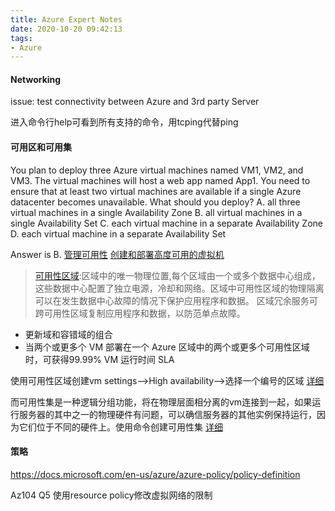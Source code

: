 ```yaml
---
title: Azure Expert Notes
date: 2020-10-20 09:42:13
tags:
- Azure
---
```

#### Networking
issue: test connectivity between Azure and 3rd party Server

进入命令行help可看到所有支持的命令，用tcping代替ping


#### 可用区和可用集
You plan to deploy three Azure virtual machines named VM1, VM2, and VM3. The virtual
machines will host a web app named App1.
You need to ensure that at least two virtual machines are available if a single Azure datacenter
becomes unavailable.
What should you deploy?
A. all three virtual machines in a single Availability Zone
B. all virtual machines in a single Availability Set
C. each virtual machine in a separate Availability Zone
D. each virtual machine in a separate Availability Set

Answer is B.
[管理可用性](https://docs.microsoft.com/zh-cn/azure/virtual-machines/manage-availability)
[创建和部署高度可用的虚拟机](https://docs.microsoft.com/zh-cn/azure/virtual-machines/windows/tutorial-availability-sets)

> [可用性区域](https://docs.microsoft.com/zh-cn/azure/availability-zones/az-overview):区域中的唯一物理位置,每个区域由一个或多个数据中心组成，这些数据中心配置了独立电源，冷却和网络。区域中可用性区域的物理隔离可以在发生数据中心故障的情况下保护应用程序和数据。 区域冗余服务可跨可用性区域复制应用程序和数据，以防范单点故障。
+ 更新域和容错域的组合
+ 当两个或更多个 VM 部署在一个 Azure 区域中的两个或更多个可用性区域时，可获得99.99% VM 运行时间 SLA

使用可用性区域创建vm settings-->High availability-->选择一个编号的区域 [详细](https://docs.microsoft.com/zh-cn/azure/virtual-machines/windows/create-portal-availability-zone)

而可用性集是一种逻辑分组功能，将在物理层面相分离的vm连接到一起，如果运行服务器的其中之一的物理硬件有问题，可以确信服务器的其他实例保持运行，因为它们位于不同的硬件上。使用命令创建可用性集 [详细](https://docs.microsoft.com/zh-cn/azure/virtual-machines/windows/tutorial-availability-sets)

#### 策略
https://docs.microsoft.com/en-us/azure/azure-policy/policy-definition

Az104 Q5 使用resource policy修改虚拟网络的限制